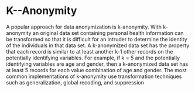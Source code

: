 # K--Anonymity
A popular approach for data anonymization is k-anonymity.  With k-anonymity an original data set containing personal health information can be transformed so that it is difficult for an intruder to determine the identity of the individuals in that data set. A k-anonymized data set has the property that each record is similar to at least another k-1 other records on the potentially identifying variables. For example, if k = 5 and the potentially identifying variables are age and gender, then a k-anonymized data set has at least 5 records for each value combination of age and gender. The most common implementations of k-anonymity use transformation techniques such as generalization, global recoding, and suppression
